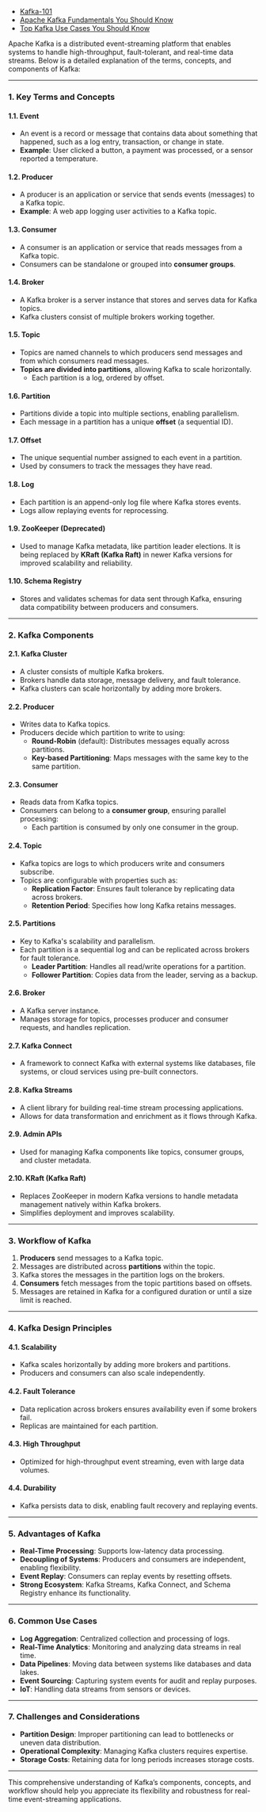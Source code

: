 -   [Kafka-101](https://www.youtube.com/playlist?list=PLa7VYi0yPIH0KbnJQcMv5N9iW8HkZHztH)
-   [Apache Kafka Fundamentals You Should Know](https://www.youtube.com/watch?v=-RDyEFvnTXI)
-   [Top Kafka Use Cases You Should Know](https://www.youtube.com/watch?v=Ajz6dBp_EB4)

Apache Kafka is a distributed event-streaming platform that enables systems to handle high-throughput, fault-tolerant, and real-time data streams. Below is a detailed explanation of the terms, concepts, and components of Kafka:

---

### **1. Key Terms and Concepts**

#### **1.1. Event**

-   An event is a record or message that contains data about something that happened, such as a log entry, transaction, or change in state.
-   **Example**: User clicked a button, a payment was processed, or a sensor reported a temperature.

#### **1.2. Producer**

-   A producer is an application or service that sends events (messages) to a Kafka topic.
-   **Example**: A web app logging user activities to a Kafka topic.

#### **1.3. Consumer**

-   A consumer is an application or service that reads messages from a Kafka topic.
-   Consumers can be standalone or grouped into **consumer groups**.

#### **1.4. Broker**

-   A Kafka broker is a server instance that stores and serves data for Kafka topics.
-   Kafka clusters consist of multiple brokers working together.

#### **1.5. Topic**

-   Topics are named channels to which producers send messages and from which consumers read messages.
-   **Topics are divided into partitions**, allowing Kafka to scale horizontally.
    -   Each partition is a log, ordered by offset.

#### **1.6. Partition**

-   Partitions divide a topic into multiple sections, enabling parallelism.
-   Each message in a partition has a unique **offset** (a sequential ID).

#### **1.7. Offset**

-   The unique sequential number assigned to each event in a partition.
-   Used by consumers to track the messages they have read.

#### **1.8. Log**

-   Each partition is an append-only log file where Kafka stores events.
-   Logs allow replaying events for reprocessing.

#### **1.9. ZooKeeper (Deprecated)**

-   Used to manage Kafka metadata, like partition leader elections. It is being replaced by **KRaft (Kafka Raft)** in newer Kafka versions for improved scalability and reliability.

#### **1.10. Schema Registry**

-   Stores and validates schemas for data sent through Kafka, ensuring data compatibility between producers and consumers.

---

### **2. Kafka Components**

#### **2.1. Kafka Cluster**

-   A cluster consists of multiple Kafka brokers.
-   Brokers handle data storage, message delivery, and fault tolerance.
-   Kafka clusters can scale horizontally by adding more brokers.

#### **2.2. Producer**

-   Writes data to Kafka topics.
-   Producers decide which partition to write to using:
    -   **Round-Robin** (default): Distributes messages equally across partitions.
    -   **Key-based Partitioning**: Maps messages with the same key to the same partition.

#### **2.3. Consumer**

-   Reads data from Kafka topics.
-   Consumers can belong to a **consumer group**, ensuring parallel processing:
    -   Each partition is consumed by only one consumer in the group.

#### **2.4. Topic**

-   Kafka topics are logs to which producers write and consumers subscribe.
-   Topics are configurable with properties such as:
    -   **Replication Factor**: Ensures fault tolerance by replicating data across brokers.
    -   **Retention Period**: Specifies how long Kafka retains messages.

#### **2.5. Partitions**

-   Key to Kafka's scalability and parallelism.
-   Each partition is a sequential log and can be replicated across brokers for fault tolerance.
    -   **Leader Partition**: Handles all read/write operations for a partition.
    -   **Follower Partition**: Copies data from the leader, serving as a backup.

#### **2.6. Broker**

-   A Kafka server instance.
-   Manages storage for topics, processes producer and consumer requests, and handles replication.

#### **2.7. Kafka Connect**

-   A framework to connect Kafka with external systems like databases, file systems, or cloud services using pre-built connectors.

#### **2.8. Kafka Streams**

-   A client library for building real-time stream processing applications.
-   Allows for data transformation and enrichment as it flows through Kafka.

#### **2.9. Admin APIs**

-   Used for managing Kafka components like topics, consumer groups, and cluster metadata.

#### **2.10. KRaft (Kafka Raft)**

-   Replaces ZooKeeper in modern Kafka versions to handle metadata management natively within Kafka brokers.
-   Simplifies deployment and improves scalability.

---

### **3. Workflow of Kafka**

1. **Producers** send messages to a Kafka topic.
2. Messages are distributed across **partitions** within the topic.
3. Kafka stores the messages in the partition logs on the brokers.
4. **Consumers** fetch messages from the topic partitions based on offsets.
5. Messages are retained in Kafka for a configured duration or until a size limit is reached.

---

### **4. Kafka Design Principles**

#### **4.1. Scalability**

-   Kafka scales horizontally by adding more brokers and partitions.
-   Producers and consumers can also scale independently.

#### **4.2. Fault Tolerance**

-   Data replication across brokers ensures availability even if some brokers fail.
-   Replicas are maintained for each partition.

#### **4.3. High Throughput**

-   Optimized for high-throughput event streaming, even with large data volumes.

#### **4.4. Durability**

-   Kafka persists data to disk, enabling fault recovery and replaying events.

---

### **5. Advantages of Kafka**

-   **Real-Time Processing**: Supports low-latency data processing.
-   **Decoupling of Systems**: Producers and consumers are independent, enabling flexibility.
-   **Event Replay**: Consumers can replay events by resetting offsets.
-   **Strong Ecosystem**: Kafka Streams, Kafka Connect, and Schema Registry enhance its functionality.

---

### **6. Common Use Cases**

-   **Log Aggregation**: Centralized collection and processing of logs.
-   **Real-Time Analytics**: Monitoring and analyzing data streams in real time.
-   **Data Pipelines**: Moving data between systems like databases and data lakes.
-   **Event Sourcing**: Capturing system events for audit and replay purposes.
-   **IoT**: Handling data streams from sensors or devices.

---

### **7. Challenges and Considerations**

-   **Partition Design**: Improper partitioning can lead to bottlenecks or uneven data distribution.
-   **Operational Complexity**: Managing Kafka clusters requires expertise.
-   **Storage Costs**: Retaining data for long periods increases storage costs.

---

This comprehensive understanding of Kafka’s components, concepts, and workflow should help you appreciate its flexibility and robustness for real-time event-streaming applications.

